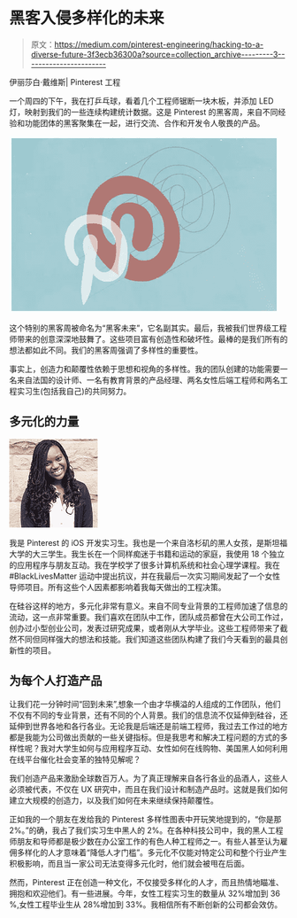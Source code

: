 # 黑客入侵多样化的未来

> 原文：<https://medium.com/pinterest-engineering/hacking-to-a-diverse-future-3f3ecb36300a?source=collection_archive---------3----------------------->

伊丽莎白·戴维斯| Pinterest 工程

一个周四的下午，我在打乒乓球，看着几个工程师锯断一块木板，并添加 LED 灯，映射到我们的一些连续构建统计数据。这是 Pinterest 的黑客周，来自不同经验和功能团体的黑客聚集在一起，进行交流、合作和开发令人敬畏的产品。

![](img/6e0f6d6d3bf6443572bf461ed67f33cf.png)

这个特别的黑客周被命名为“黑客未来”，它名副其实。最后，我被我们世界级工程师带来的创意深深地鼓舞了。这些项目富有创造性和破坏性。最棒的是我们所有的想法都如此不同。我们的黑客周强调了多样性的重要性。

事实上，创造力和颠覆性依赖于思想和视角的多样性。我的团队创建的功能需要一名来自法国的设计师、一名有教育背景的产品经理、两名女性后端工程师和两名工程实习生(包括我自己)的共同努力。

## 多元化的力量

![](img/d289bd8bbd0929d1d65ad3f2d1fb69ab.png)

我是 Pinterest 的 iOS 开发实习生。我也是一个来自洛杉矶的黑人女孩，是斯坦福大学的大三学生。我生长在一个同样痴迷于书籍和运动的家庭，我使用 18 个独立的应用程序与朋友互动。我在学校学了很多计算机系统和社会心理学课程。我在#BlackLivesMatter 运动中提出抗议，并在我最后一次实习期间发起了一个女性导师项目。所有这些个人因素都影响着我每天做出的工程决策。

在硅谷这样的地方，多元化非常有意义。来自不同专业背景的工程师加速了信息的流动，这一点非常重要。我们喜欢在团队中工作，团队成员都曾在大公司工作过，创办过小型创业公司，发表过研究成果，或者刚从大学毕业。这些工程师带来了截然不同但同样强大的想法和技能。我们知道这些团队构建了我们今天看到的最具创新性的项目。

## 为每个人打造产品

让我们花一分钟时间“回到未来”,想象一个由才华横溢的人组成的工作团队，他们不仅有不同的专业背景，还有不同的个人背景。我们的信息流不仅延伸到硅谷，还延伸到世界各地和各行各业。无论我是后端还是前端工程师，我过去工作过的地方都是我能为公司做出贡献的一些关键指标。但是我思考和解决工程问题的方式的多样性呢？我对大学生如何与应用程序互动、女性如何在线购物、美国黑人如何利用在线平台催化社会变革的独特见解呢？

我们创造产品来激励全球数百万人。为了真正理解来自各行各业的品酒人，这些人必须被代表，不仅在 UX 研究中，而且在我们设计和制造产品时。这就是我们如何建立大规模的创造力，以及我们如何在未来继续保持颠覆性。

正如我的一个朋友在发给我的 Pinterest 多样性图表中开玩笑地提到的，“你是那 2%。”的确，我占了我们实习生中黑人的 2%。在各种科技公司中，我的黑人工程师朋友和导师都是极少数在办公室工作的有色人种工程师之一。有些人甚至认为雇佣多样化的人才意味着“降低人才门槛”。多元化不仅能对特定公司和整个行业产生积极影响，而且当一家公司无法变得多元化时，他们就会被甩在后面。

然而，Pinterest 正在创造一种文化，不仅接受多样化的人才，而且热情地瞄准、拥抱和欢迎他们。有一些进展。今年，女性工程实习生的数量从 32%增加到 36 %,女性工程毕业生从 28%增加到 33%。我相信所有不断创新的公司都会效仿。